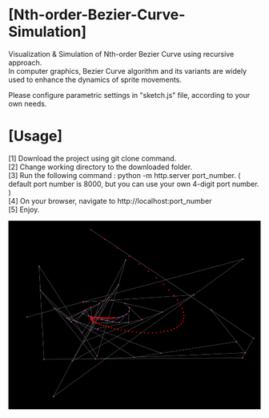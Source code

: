 # [Nth-order-Bezier-Curve-Simulation]
Visualization & Simulation of Nth-order Bezier Curve using recursive approach. \
In computer graphics, Bezier Curve algorithm and its variants are widely used to enhance the dynamics of sprite movements.

Please configure parametric settings in "sketch.js" file, according to your own needs.

# [Usage]

[1] Download the project using git clone command.\
[2] Change working directory to the downloaded folder.\
[3] Run the following command : python -m http.server port_number.  ( default port number is 8000, but you can use your own 4-digit port number. )\
[4] On your browser, navigate to http://localhost:port_number \
[5] Enjoy.

![alt text](curve.png)
